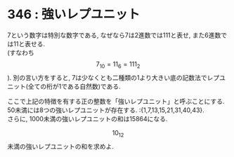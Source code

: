 # 346 : 強いレプユニット

7という数字は特別な数字である, なぜなら7は2進数では111と表せ, また6進数では11と表せる.  
\(すなわち$$7_{10} = 11_6 = 111_2$$\). 別の言い方をすると, 7は少なくとも二種類の1より大きい底の記数法でレプユニット\(全ての桁が1である自然数\)である.

ここで上記の特徴を有する正の整数を「強いレプユニット」と呼ぶことにする. 50未満には8つの強いレプユニットが存在する. :{1,7,13,15,21,31,40,43}.  
さらに, 1000未満の強いレプユニットの和は15864になる.

$$10_{12}$$未満の強いレプユニットの和を求めよ.

